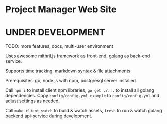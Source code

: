 Project Manager Web Site
==================

# UNDER DEVELOPMENT

TODO: more features, docs, multi-user environment

Uses awesome [mithril.js](https://mithril.js.org/) framework as front-end, [golang](https://golang.org/) as back-end service.

Supports time tracking, markdown syntax & file attachments

Prerequisites: go, node.js with npm, postgresql server installed

Call `npm i` to install client npm libraries, `go get ./...` to install all golang dependencies. Copy `config/config.yml.example` to `config/config.yml` and adjust settings as needed.

Call `make client_watch` to build & watch assets, `fresh` to run & watch golang backend api-service during development.